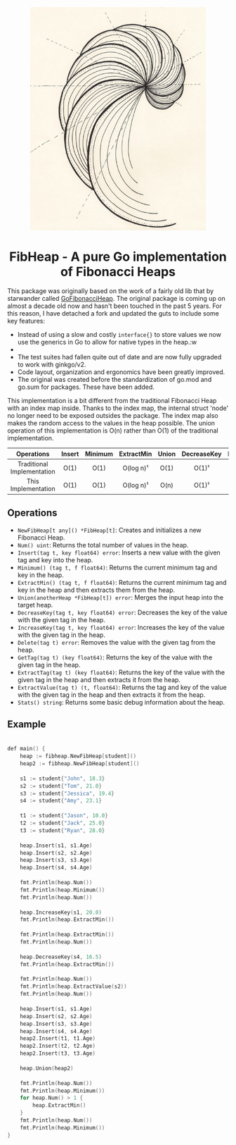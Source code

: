 <p align="center">
  <img width=400 src="./docs/fibpattern.jpg">
</p>

<h1 align="center">
    FibHeap - A pure Go implementation of Fibonacci Heaps
</h1>

This package was originally based on the work of a fairly old lib that by starwander called [GoFibonacciHeap](https://github.com/starwander/GoFibonacciHeap). The original package is coming up on almost a decade old now and hasn't been touched in the past 5 years. For this reason, I have detached a fork and updated the guts to include some key features:
- Instead of using a slow and costly `interface{}` to store values we now use the generics in Go to allow for native types in the heap.:w
- 
- The test suites had fallen quite out of date and are now fully upgraded to work with ginkgo/v2.
- Code layout, organization and ergonomics have been greatly improved.
- The original was created before the standardization of go.mod and go.sum for packages. These have been added.

This implementation is a bit different from the traditional Fibonacci Heap with an index map inside. Thanks to the index map, the internal struct 'node' no longer need to be exposed outsides the package. The index map also makes the random access to the values in the heap possible. The union operation of this implementation is O(n) rather than O(1) of the traditional implementation.

| Operations                 | Insert | Minimum | ExtractMin | Union | DecreaseKey | IncreaseKey | Delete    | Get  |
| :------------------------: | :----: | :-----: | :--------: | :---: | :---------: | :---------: | :-------: | :--: |
| Traditional Implementation | O(1)   | O(1)    | O(log n)¹  | O(1)  | O(1)¹       | O(1)¹       | O(log n)¹ | N/A  |
| This Implementation        | O(1)   | O(1)    | O(log n)¹  | O(n)  | O(1)¹       | O(1)¹       | O(log n)¹ | O(1) |


## Operations

- `NewFibHeap[t any]() *FibHeap[t]`: Creates and initializes a new Fibonacci Heap.
- `Num() uint`: Returns the total number of values in the heap.
- `Insert(tag t, key float64) error`: Inserts a new value with the given tag and key into the heap.
- `Minimum() (tag t, f float64)`: Returns the current minimum tag and key in the heap.
- `ExtractMin() (tag t, f float64)`: Returns the current minimum tag and key in the heap and then extracts them from the heap.
- `Union(anotherHeap *FibHeap[t]) error`: Merges the input heap into the target heap.
- `DecreaseKey(tag t, key float64) error`: Decreases the key of the value with the given tag in the heap.
- `IncreaseKey(tag t, key float64) error`: Increases the key of the value with the given tag in the heap.
- `Delete(tag t) error`: Removes the value with the given tag from the heap.
- `GetTag(tag t) (key float64)`: Returns the key of the value with the given tag in the heap.
- `ExtractTag(tag t) (key float64)`: Returns the key of the value with the given tag in the heap and then extracts it from the heap.
- `ExtractValue(tag t) (t, float64)`: Returns the tag and key of the value with the given tag in the heap and then extracts it from the heap.
- `Stats() string`: Returns some basic debug information about the heap.



## Example
```go

def main() {
    heap := fibheap.NewFibHeap[student]()
	heap2 := fibheap.NewFibHeap[student]()

	s1 := student{"John", 18.3}
	s2 := student{"Tom", 21.0}
	s3 := student{"Jessica", 19.4}
	s4 := student{"Amy", 23.1}

	t1 := student{"Jason", 10.0}
	t2 := student{"Jack", 25.0}
	t3 := student{"Ryan", 28.0}

	heap.Insert(s1, s1.Age)
	heap.Insert(s2, s2.Age)
	heap.Insert(s3, s3.Age)
	heap.Insert(s4, s4.Age)

	fmt.Println(heap.Num())     
	fmt.Println(heap.Minimum()) 
	fmt.Println(heap.Num())     

	heap.IncreaseKey(s1, 20.0)
	fmt.Println(heap.ExtractMin()) 

	fmt.Println(heap.ExtractMin()) 
	fmt.Println(heap.Num())        

	heap.DecreaseKey(s4, 16.5)
	fmt.Println(heap.ExtractMin()) 

	fmt.Println(heap.Num())            
	fmt.Println(heap.ExtractValue(s2))
	fmt.Println(heap.Num())            

	heap.Insert(s1, s1.Age)
	heap.Insert(s2, s2.Age)
	heap.Insert(s3, s3.Age)
	heap.Insert(s4, s4.Age)
	heap2.Insert(t1, t1.Age)
	heap2.Insert(t2, t2.Age)
	heap2.Insert(t3, t3.Age)

	heap.Union(heap2)

	fmt.Println(heap.Num())
	fmt.Println(heap.Minimum())
	for heap.Num() > 1 {
		heap.ExtractMin()
	}
	fmt.Println(heap.Num()) 
	fmt.Println(heap.Minimum()) 
}

```